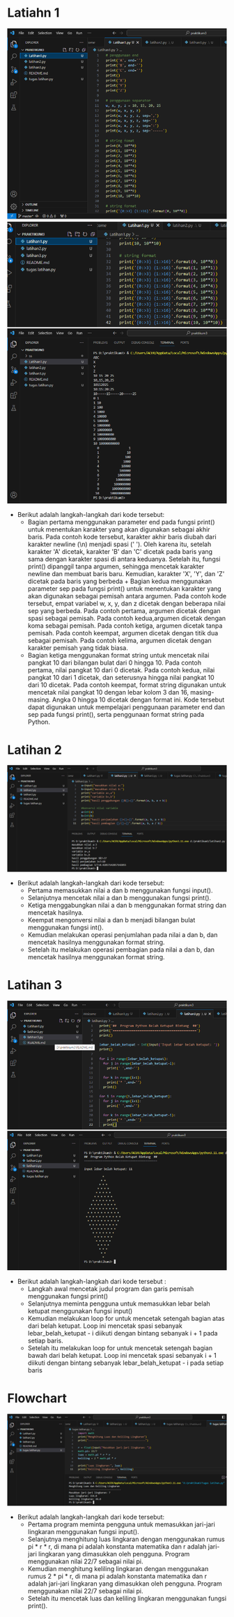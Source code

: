 # Latiahn 1 #

![alt text](https://github.com/oktavia18/praktikum3/blob/main/ss/Screenshot%20lthn1.png?raw=true)
![alt text](https://github.com/oktavia18/praktikum3/blob/main/ss/ss%20lajutan%20latihan%201.png?raw=true)
![alt text](https://github.com/oktavia18/praktikum3/blob/main/ss/ss%20latihan%201.png?raw=true)

* Berikut adalah langkah-langkah dari kode tersebut:
   + Bagian pertama menggunakan parameter end pada fungsi print() untuk menentukan karakter yang akan digunakan sebagai akhir baris. Pada contoh kode tersebut, karakter akhir baris 
     diubah dari karakter newline (\n) menjadi spasi (' '). Oleh karena itu, setelah karakter 'A' dicetak, karakter 'B' dan 'C' dicetak pada baris yang sama dengan karakter spasi di 
     antara keduanya. Setelah itu, fungsi print() dipanggil tanpa argumen, sehingga mencetak karakter newline dan membuat baris baru. Kemudian, karakter 'X', 'Y', dan 'Z' dicetak pada 
     baris yang berbeda + Bagian kedua menggunakan parameter sep pada fungsi print() untuk menentukan karakter yang akan digunakan sebagai pemisah antara argumen. Pada contoh kode 
     tersebut, empat variabel w, x, y, dan z dicetak dengan beberapa nilai sep yang berbeda. Pada contoh pertama, argumen dicetak dengan spasi sebagai pemisah. Pada contoh kedua,argumen 
     dicetak dengan koma sebagai pemisah. Pada contoh ketiga, argumen dicetak tanpa pemisah. Pada contoh keempat, argumen dicetak dengan titik dua sebagai pemisah. Pada contoh kelima, 
     argumen dicetak dengan karakter 
     pemisah yang tidak biasa.
   + Bagian ketiga menggunakan format string untuk mencetak nilai pangkat 10 dari bilangan bulat dari 0 hingga 10. Pada contoh pertama, nilai pangkat 10 dari 0 dicetak. Pada contoh 
     kedua, nilai pangkat 10 dari 1 dicetak, dan seterusnya hingga nilai pangkat 10 dari 10 dicetak. Pada contoh keempat, format string digunakan untuk mencetak nilai pangkat 10 dengan 
     lebar kolom 3 dan 16, masing-masing. Angka 0 hingga 10 dicetak dengan format ini. Kode tersebut dapat digunakan untuk mempelajari penggunaan parameter end dan sep pada fungsi 
     print(), serta penggunaan format string pada Python.   

# Latihan 2 #

![alt text](https://github.com/oktavia18/praktikum3/blob/main/ss/Screenshot%20latihan2.png?raw=true)

* Berikut adalah langkah-langkah dari kode tersebut:
  + Pertama memasukkan nilai a dan b menggunakan fungsi input().
  + Selanjutnya mencetak nilai a dan b menggunakan fungsi print().
  + Ketiga menggabungkan nilai a dan b menggunakan format string dan mencetak hasilnya.
  + Keempat mengonversi nilai a dan b menjadi bilangan bulat menggunakan fungsi int().
  + Kemudian melakukan operasi penjumlahan pada nilai a dan b, dan mencetak hasilnya menggunakan format string.
  + Setelah itu melakukan operasi pembagian pada nilai a dan b, dan mencetak hasilnya menggunakan format string.
    
# Latihan 3 #

![alt text](https://github.com/oktavia18/praktikum3/blob/main/ss/Screenshot%20belahketupat.png?raw=true)
![alt text](https://github.com/oktavia18/praktikum3/blob/main/ss/ss%20belah%20ketupat.png?raw=true)

* Berikut adalah langkah-langkah dari kode tersebut :
  + Langkah awal mencetak judul program dan garis pemisah menggunakan fungsi print()
  + Selanjutnya meminta pengguna untuk memasukkan lebar belah ketupat menggunakan fungsi input()
  + Kemudian melakukan loop for untuk mencetak setengah bagian atas dari belah ketupat. Loop ini mencetak spasi sebanyak lebar_belah_ketupat - i diikuti dengan bintang 
    sebanyak i + 1 pada setiap baris. 
  + Setelah itu melakukan loop for untuk mencetak setengah bagian bawah dari belah ketupat. Loop ini mencetak spasi sebanyak i + 1 diikuti dengan bintang sebanyak 
    lebar_belah_ketupat - i pada setiap baris  

# Flowchart #

![alt text](https://github.com/oktavia18/praktikum3/blob/main/ss/Screenshot%20luas%20lingkaran.png?raw=true)

* Berikut adalah langkah-langkah dari kode tersebut:
  + Pertama program meminta pengguna untuk memasukkan jari-jari lingkaran menggunakan fungsi input().
  + Selanjutnya menghitung luas lingkaran dengan menggunakan rumus pi * r * r, di mana pi adalah konstanta matematika dan r adalah jari-jari 
    lingkaran yang dimasukkan oleh pengguna. Program menggunakan nilai 22/7 sebagai nilai pi.
  + Kemudian menghitung keliling lingkaran dengan menggunakan rumus 2 * pi * r, di mana pi adalah konstanta matematika dan r adalah jari-jari 
    lingkaran yang dimasukkan oleh pengguna. Program menggunakan nilai 22/7 sebagai nilai pi.
  + Setelah itu mencetak luas dan keliling lingkaran menggunakan fungsi print().    
